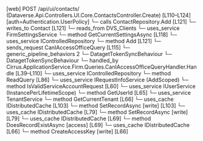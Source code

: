 [web] POST /api/ui/contacts/  (Dataverse.Api.Controllers.UI.Core.ContactsController.Create)  [L110–L124] [auth=Authentication.UserPolicy]
  └─ calls ContactRepository.Add [L121]
  └─ writes_to Contact [L121]
    └─ reads_from DVS_Clients
  └─ uses_service FirmSettingsService
    └─ method GetCurrentSettingsAsync [L118]
  └─ uses_service IControlledRepository<Contact>
    └─ method Add [L121]
  └─ sends_request CanIAccessOfficeQuery [L115]
    └─ generic_pipeline_behaviors 2
      └─ DatagetTokenSyncBehaviour
      └─ DatagetTokenSyncBehaviour
    └─ handled_by Cirrus.ApplicationService.Firm.Queries.CanIAccessOfficeQueryHandler.Handle [L39–L110]
      └─ uses_service IControlledRepository<OfficeUser>
        └─ method ReadQuery [L86]
      └─ uses_service IRequestInfoService (AddScoped)
        └─ method IsValidServiceAccountRequest [L60]
      └─ uses_service IUserService (InstancePerLifetimeScope)
        └─ method GetUserId [L65]
      └─ uses_service TenantService
        └─ method GetCurrentTenant [L66]
      └─ uses_cache IDistributedCache [L103]
        └─ method SetRecordAsync [write] [L103]
      └─ uses_cache IDistributedCache [L79]
        └─ method SetRecordAsync [write] [L79]
      └─ uses_cache IDistributedCache [L69]
        └─ method DoesRecordExistAsync [access] [L69]
      └─ uses_cache IDistributedCache [L66]
        └─ method CreateAccessKey [write] [L66]

